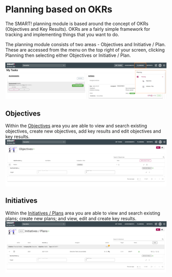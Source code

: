 # Planning based on OKRs
The SMART! planning module is based around the concept of OKRs (Objectives and Key Results). OKRs are a fairly simple framework for tracking and implementing things that you want to do.

The planning module consists of two areas - Objectives and Initiative / Plan. These are accessed from the menu on the top right of your screen, clicking Planning then selecting either Objectives or Initiative / Plan.

![Image](../assets/screenshots/jobs/planning-menu.png)

## Objectives
Within the [Objectives](../jobs/objective.html) area you are able to view and search existing objectives, create new objectives, add key results and edit objectives and key results.
![image](../assets/screenshots/jobs/objectives.png)

## Initiatives
Within the [Initiatives / Plans](../jobs/plan.html) area you are able to view and search existing plans; create new plans; and view, edit and create key results. 
![Image](../assets/screenshots/jobs/plans.png)